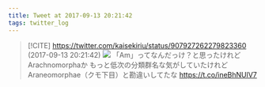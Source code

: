```yaml
---
title: Tweet at 2017-09-13 20:21:42
tags: twitter_log
---
```


> [!CITE] https://twitter.com/kaisekiriu/status/907927262279823360 (2017-09-13 20:21:42)
> ![](https://twitter.com/kaisekiriu/status/907927262279823360)
> 「Am」ってなんだっけ？と思ったけれどArachnomorphaか
> もっと低次の分類群名な気がしていたけれどAraneomorphae（クモ下目）と勘違いしてたな https://t.co/ineBhNUlV7

